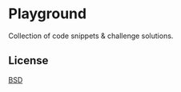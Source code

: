 # Playground

Collection of code snippets & challenge solutions. 

## License
[BSD](https://opensource.org/licenses/BSD-3-Clause/)
